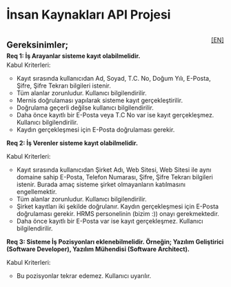 # İnsan Kaynakları API Projesi

<p style="float: right"><a href="/blob/master/README-EN.md">[EN]</a></p>
<br />

<p style="font-size: 1.25rem; margin: 5px 0;">
    <b>Gereksinimler;</b>
</p>
<b> Req 1: İş Arayanlar sisteme kayıt olabilmelidir. </b>

<p style="margin: 4px 0;">Kabul Kriterleri:</p>
<ol style="list-style: circle;">
<li>Kayıt sırasında kullanıcıdan Ad, Soyad, T.C. No, Doğum Yılı, E-Posta, Şifre, Şifre Tekrarı bilgileri istenir.</li>
<li>Tüm alanlar zorunludur. Kullanıcı bilgilendirilir.</li>
<li>Mernis doğrulaması yapılarak sisteme kayıt gerçekleştirilir.</li>
<li>Doğrulama geçerli değilse kullanıcı bilgilendirilir.</li>
<li>Daha önce kayıtlı bir E-Posta veya T.C No var ise kayıt gerçekleşmez. Kullanıcı bilgilendirilir.</li>
<li>Kaydın gerçekleşmesi için E-Posta doğrulaması gerekir.</li>
</ol>

<b>Req 2: İş Verenler sisteme kayıt olabilmelidir. </b>

<p style="margin: 4px 0;">Kabul Kriterleri:</p>

<ol style="list-style: circle;">
<li>Kayıt sırasında kullanıcıdan Şirket Adı, Web Sitesi, Web Sitesi ile aynı domaine sahip E-Posta, Telefon Numarası, Şifre, Şifre Tekrarı bilgileri istenir. Burada amaç sisteme şirket olmayanların katılmasını engellemektir.</li>
<li>Tüm alanlar zorunludur. Kullanıcı bilgilendirilir.</li>
<li>Şirket kayıtları iki şekilde doğrulanır. Kaydın gerçekleşmesi için E-Posta doğrulaması gerekir. HRMS personelinin (bizim :)) onayı gerekmektedir.</li>
<li>Daha önce kayıtlı bir E-Posta var ise kayıt gerçekleşmez. Kullanıcı bilgilendirilir.</li>
</ol>

<b>Req 3: Sisteme İş Pozisyonları eklenebilmelidir. Örneğin; Yazılım Geliştirici (Software Developer), Yazılım Mühendisi (Software Architect).</b>

<p style="margin: 4px 0;">Kabul Kriterleri:</p>
<ol style="list-style: circle;">
<li>Bu pozisyonlar tekrar edemez. Kullanıcı uyarılır.</li>
</ol>
